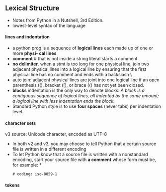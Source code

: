 ## Lexical Structure
* Notes from Python in a Nutshell, 3rd Edition.
* lowest-level syntax of the language

#### lines and indentation
* a python prog is a sequence of **logical lines** each made up of one or more **physi‐ cal lines**
* **comment** # that is not inside a string literal starts a comment
* **no delimiter**. when a stmt is too long for one physical line, join two adjacent physical lines into a logical line by ensuring that the first physical line has no comment and ends with a backslash \
* auto join: adjacent physical lines are joint into one logical line if an open parenthesis ((), bracket ([), or brace ({) has not yet been closed. 
* **blocks** indentation is the only way to denote blocks. *A block is a contiguous sequence of logical lines, all indented by the same amount; a logical line with less indentation ends the block.*
* Standard Python style is to use **four spaces** (never tabs) per indentation level.


#### character sets
v3 source: Unicode character, encoded as UTF-8
* In both v2 and v3, you may choose to tell Python that a certain source file is written in a different encoding
* To let Python know that a source file is written with a nonstandard encoding, start your source file with **a comment** whose form must be, for example:
    * 
    ```
    # coding: iso-8859-1
    ```

#### tokens
